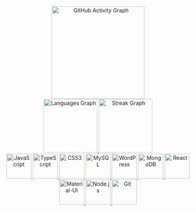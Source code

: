 <div align="center">
  <!-- GitHub Profile Views -->
<!--   <a href="https://komarev.com/ghpvc/?username=madhukazz&label=Profile%20views&color=0e75b6&style=flat">
    <img src="https://komarev.com/ghpvc/?username=madhukazz&label=Profile%20views&color=0e75b6&style=flat" alt="Profile views">
  </a> -->
  
  <!-- GitHub Activity Graph -->
  <a href="https://github-readme-activity-graph.vercel.app/graph?username=madhukazz&radius=16&theme=gruvbox&area=true&order=5&hide_border=true&hide_title=true">
    <img src="https://github-readme-activity-graph.vercel.app/graph?username=madhukazz&radius=16&theme=gruvbox&area=true&order=5&hide_border=true&hide_title=true" height="242" alt="GitHub Activity Graph">
  </a>
  
  <div>
    <!-- Most Used Languages -->
  <a href="https://github-readme-stats.vercel.app/api/top-langs?username=madhukazz&locale=en&hide_title=true&layout=compact&card_width=320&langs_count=5&theme=gruvbox&hide_border=true&order=2">
    <img src="https://github-readme-stats.vercel.app/api/top-langs?username=madhukazz&locale=en&hide_title=true&layout=compact&card_width=320&langs_count=5&theme=gruvbox&hide_border=true&order=2" height="140" alt="Languages Graph">
  </a>
  
  <!-- GitHub Streak Stats -->
  <a href="https://streak-stats.demolab.com?user=madhukazz&locale=en&mode=daily&theme=gruvbox&hide_border=true&border_radius=5&order=3">
    <img src="https://streak-stats.demolab.com?user=madhukazz&locale=en&mode=daily&theme=gruvbox&hide_border=true&border_radius=5&order=3" height="140" alt="Streak Graph">
  </a>
  </div>
</div>

<div align="center">
  <!-- Icons for Technologies -->
  <a href="https://cdn.jsdelivr.net/gh/devicons/devicon/icons/javascript/javascript-original.svg">
    <img src="https://cdn.jsdelivr.net/gh/devicons/devicon/icons/javascript/javascript-original.svg" height="65" alt="JavaScript">
  </a>
  
  <a href="https://cdn.jsdelivr.net/gh/devicons/devicon/icons/typescript/typescript-original.svg">
    <img src="https://cdn.jsdelivr.net/gh/devicons/devicon/icons/typescript/typescript-original.svg" height="65" alt="TypeScript">
  </a>
  
  <a href="https://cdn.jsdelivr.net/gh/devicons/devicon/icons/css3/css3-original.svg">
    <img src="https://cdn.jsdelivr.net/gh/devicons/devicon/icons/css3/css3-original.svg" height="65" alt="CSS3">
  </a>
  
  <a href="https://cdn.jsdelivr.net/gh/devicons/devicon/icons/mysql/mysql-original.svg">
    <img src="https://cdn.jsdelivr.net/gh/devicons/devicon/icons/mysql/mysql-original.svg" height="65" alt="MySQL">
  </a>
  
  <a href="https://cdn.jsdelivr.net/gh/devicons/devicon/icons/wordpress/wordpress-original.svg">
    <img src="https://cdn.jsdelivr.net/gh/devicons/devicon/icons/wordpress/wordpress-original.svg" height="65" alt="WordPress">
  </a>
  
  <a href="https://cdn.jsdelivr.net/gh/devicons/devicon/icons/mongodb/mongodb-original.svg">
    <img src="https://cdn.jsdelivr.net/gh/devicons/devicon/icons/mongodb/mongodb-original.svg" height="65" alt="MongoDB">
  </a>
  
  <a href="https://cdn.jsdelivr.net/gh/devicons/devicon/icons/react/react-original.svg">
    <img src="https://cdn.jsdelivr.net/gh/devicons/devicon/icons/react/react-original.svg" height="65" alt="React">
  </a>
  
  <a href="https://cdn.jsdelivr.net/gh/devicons/devicon/icons/materialui/materialui-original.svg">
    <img src="https://cdn.jsdelivr.net/gh/devicons/devicon/icons/materialui/materialui-original.svg" height="65" alt="Material-UI">
  </a>
  
  <a href="https://cdn.jsdelivr.net/gh/devicons/devicon/icons/nodejs/nodejs-original.svg">
    <img src="https://cdn.jsdelivr.net/gh/devicons/devicon/icons/nodejs/nodejs-original.svg" height="65" alt="Node.js">
  </a>
  
  <a href="https://cdn.jsdelivr.net/gh/devicons/devicon/icons/git/git-original.svg">
    <img src="https://cdn.jsdelivr.net/gh/devicons/devicon/icons/git/git-original.svg" height="65" alt="Git">
  </a>
</div>

